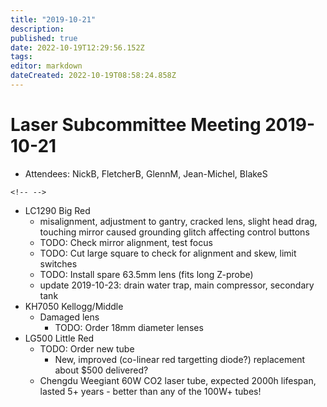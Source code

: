 ```yaml
---
title: "2019-10-21"
description: 
published: true
date: 2022-10-19T12:29:56.152Z
tags: 
editor: markdown
dateCreated: 2022-10-19T08:58:24.858Z
---
```


# Laser Subcommittee Meeting 2019-10-21

-   Attendees: NickB, FletcherB, GlennM, Jean-Michel, BlakeS

```{=html}
<!-- -->
```
-   LC1290 Big Red
    -   misalignment, adjustment to gantry, cracked lens, slight head drag, touching mirror caused grounding glitch affecting control buttons
    -   TODO: Check mirror alignment, test focus
    -   TODO: Cut large square to check for alignment and skew, limit switches
    -   TODO: Install spare 63.5mm lens (fits long Z-probe)
    -   update 2019-10-23: drain water trap, main compressor, secondary tank
-   KH7050 Kellogg/Middle
    -   Damaged lens
        -   TODO: Order 18mm diameter lenses
-   LG500 Little Red
    -   TODO: Order new tube
        -   New, improved (co-linear red targetting diode?) replacement about \$500 delivered?
    -   Chengdu Weegiant 60W CO2 laser tube, expected 2000h lifespan, lasted 5+ years - better than any of the 100W+ tubes!
